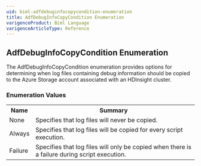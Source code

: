 ```yaml
---
uid: biml-adfdebuginfocopycondition-enumeration
title: AdfDebugInfoCopyCondition Enumeration
varigenceProduct: Biml Language
varigenceArticleType: Reference
---
```


## AdfDebugInfoCopyCondition Enumeration<div class="LanguageSummary"><div class ="SummaryItem">The AdfDebugInfoCopyCondition enumeration provides options for determining when log files containing debug information should be copied to the Azure Storage account associated with an HDInsight cluster.</div></div><div class="EnumValueGroup">### Enumeration Values<table id="EnumValue" class="MemberList"><tbody><tr><th class="MemberNameColumnHeader">Name</th><th class="MemberSummaryColumnHeader">Summary</th></tr><tr class="cd0"><td class="MemberName">None</td><td class="MemberSummary"><div class ="SummaryItem">Specifies that log files will never be copied.</div> </td></tr><tr class="cd1"><td class="MemberName">Always</td><td class="MemberSummary"><div class ="SummaryItem">Specifies that log files will be copied for every script execution.</div> </td></tr><tr class="cd0"><td class="MemberName">Failure</td><td class="MemberSummary"><div class ="SummaryItem">Specifies that log files will only be copied when there is a failure during script execution.</div> </td></tr></tbody></table></div>